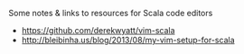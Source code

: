 Some notes & links to resources for Scala code editors

* https://github.com/derekwyatt/vim-scala
* http://bleibinha.us/blog/2013/08/my-vim-setup-for-scala

